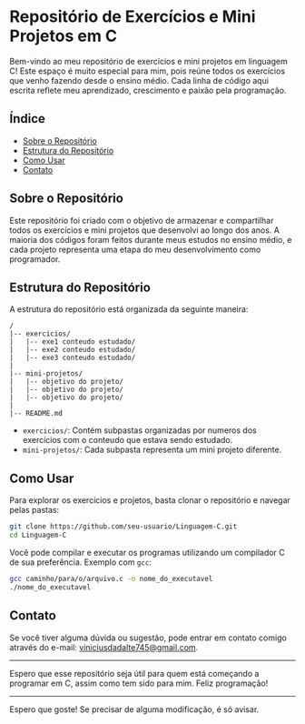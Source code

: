 # Repositório de Exercícios e Mini Projetos em C

Bem-vindo ao meu repositório de exercícios e mini projetos em linguagem C! Este espaço é muito especial para mim, pois reúne todos os exercícios que venho fazendo desde o ensino médio. Cada linha de código aqui escrita reflete meu aprendizado, crescimento e paixão pela programação.

## Índice

- [Sobre o Repositório](#sobre-o-repositório)
- [Estrutura do Repositório](#estrutura-do-repositório)
- [Como Usar](#como-usar)
- [Contato](#contato)

## Sobre o Repositório

Este repositório foi criado com o objetivo de armazenar e compartilhar todos os exercícios e mini projetos que desenvolvi ao longo dos anos. A maioria dos códigos foram feitos durante meus estudos no ensino médio, e cada projeto representa uma etapa do meu desenvolvimento como programador.

## Estrutura do Repositório

A estrutura do repositório está organizada da seguinte maneira:

```
/
|-- exercicios/
|   |-- exe1 conteudo estudado/
|   |-- exe2 conteudo estudado/
|   |-- exe3 conteudo estudado/
|
|-- mini-projetos/
|   |-- objetivo do projeto/
|   |-- objetivo do projeto/
|   |-- objetivo do projeto/
|
|-- README.md
```

- `exercicios/`: Contém subpastas organizadas por numeros dos exercícios com o conteudo que estava sendo estudado.
- `mini-projetos/`: Cada subpasta representa um mini projeto diferente.

## Como Usar

Para explorar os exercícios e projetos, basta clonar o repositório e navegar pelas pastas:

```sh
git clone https://github.com/seu-usuario/Linguagem-C.git
cd Linguagem-C
```

Você pode compilar e executar os programas utilizando um compilador C de sua preferência. Exemplo com `gcc`:

```sh
gcc caminho/para/o/arquivo.c -o nome_do_executavel
./nome_do_executavel
```
## Contato

Se você tiver alguma dúvida ou sugestão, pode entrar em contato comigo através do e-mail: viniciusdadalte745@gmail.com.

---

Espero que esse repositório seja útil para quem está começando a programar em C, assim como tem sido para mim. Feliz programação!

---

Espero que goste! Se precisar de alguma modificação, é só avisar.
